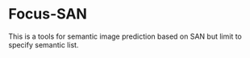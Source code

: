 # Focus-SAN
This is a tools for semantic image prediction based on SAN but limit to specify semantic list.
